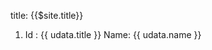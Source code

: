 
title: {{$site.title}}
<ol>
  <li v-for="udata in $site.pages">
    Id : {{ udata.title }} Name: {{ udata.name }}
  </li>
</ol>
